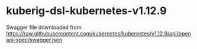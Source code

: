 # kuberig-dsl-kubernetes-v1.12.9

Swagger file downloaded from https://raw.githubusercontent.com/kubernetes/kubernetes/v1.12.9/api/openapi-spec/swagger.json
